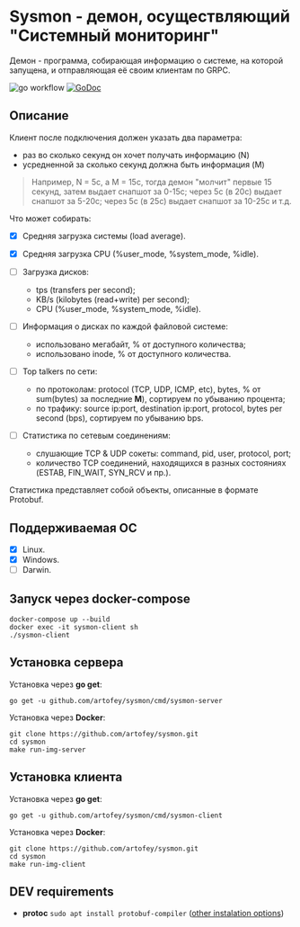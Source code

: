 # Sysmon - демон, осуществляющий "Системный мониторинг"

Демон - программа, собирающая информацию о системе, на которой запущена, и отправляющая её своим клиентам по GRPC.

![go workflow](https://github.com/artofey/sysmon/actions/workflows/go.yml/badge.svg)
[![GoDoc](https://godoc.org/github.com/artofey/sysmon?status.svg)](https://pkg.go.dev/github.com/artofey/sysmon)

## Описание
Клиент после подключения должен указать два параметра:
- раз во сколько секунд он хочет получать информацию (N)
- усредненной за сколько секунд должна быть информация (M)

> Например, N = 5с, а M = 15с, тогда демон "молчит" первые 15 секунд, затем выдает снапшот за 0-15с; через 5с (в 20с) выдает снапшот за 5-20с; через 5с (в 25с) выдает снапшот за 10-25с и т.д.

Что может собирать:
- [x] Средняя загрузка системы (load average).

- [x] Средняя загрузка CPU (%user_mode, %system_mode, %idle).

- [ ] Загрузка дисков:
    - tps (transfers per second);
    - KB/s (kilobytes (read+write) per second);
    - CPU (%user_mode, %system_mode, %idle).

- [ ] Информация о дисках по каждой файловой системе:
    - использовано мегабайт, % от доступного количества;
    - использовано inode, % от доступного количества.

- [ ] Top talkers по сети:
    - по протоколам: protocol (TCP, UDP, ICMP, etc), bytes, % от sum(bytes) за последние **M**), сортируем по убыванию процента;
    - по трафику: source ip:port, destination ip:port, protocol, bytes per second (bps), сортируем по убыванию bps.

- [ ] Статистика по сетевым соединениям:
    - слушающие TCP & UDP сокеты: command, pid, user, protocol, port;
    - количество TCP соединений, находящихся в разных состояниях (ESTAB, FIN_WAIT, SYN_RCV и пр.).

Статистика представляет собой объекты, описанные в формате Protobuf.

## Поддерживаемая ОС
- [x] Linux.
- [x] Windows.
- [ ] Darwin.

## Запуск через docker-compose

```
docker-compose up --build
docker exec -it sysmon-client sh
./sysmon-client

```

## Установка сервера
Установка через **go get**:
```
go get -u github.com/artofey/sysmon/cmd/sysmon-server
```
Установка через **Docker**:
```
git clone https://github.com/artofey/sysmon.git
cd sysmon
make run-img-server
```
## Установка клиента
Установка через **go get**:
```
go get -u github.com/artofey/sysmon/cmd/sysmon-client
```
Установка через **Docker**:
```
git clone https://github.com/artofey/sysmon.git
cd sysmon
make run-img-client
```

<!-- ## Конфигурация
- Через аргументы командной строки можно указать, на каком порту стартует сервер.
- Через файл можно указать, какие из подсистем сбора включены/выключены. -->

## DEV requirements
- **protoc** `sudo apt install protobuf-compiler` ([other instalation options](https://grpc.io/docs/protoc-installation/))
